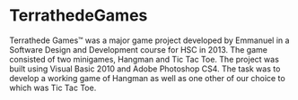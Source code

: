 # TerrathedeGames
Terrathede Games™ was a major game project developed by Emmanuel in a Software Design and Development course for HSC in 2013. The game consisted of two minigames, Hangman and Tic Tac Toe. The project was built using Visual Basic 2010 and Adobe Photoshop CS4. The task was to develop a working game of Hangman as well as one other of our choice to which was Tic Tac Toe.
